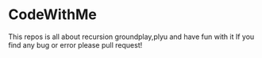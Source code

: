 # CodeWithMe
This repos is all about recursion groundplay,plyu and have fun with it
If you find any bug or error please pull request!
